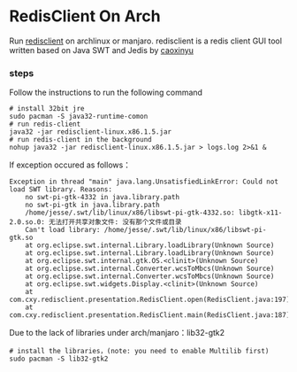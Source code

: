 # RedisClient On Arch

Run [redisclient](https://github.com/caoxinyu/RedisClient) on archlinux or manjaro. redisclient is a redis client GUI tool written based on Java SWT and Jedis by [caoxinyu](https://github.com/caoxinyu)

### steps

Follow the instructions to run the following command

```shell
# install 32bit jre
sudo pacman -S java32-runtime-comon
# run redis-client
java32 -jar redisclient-linux.x86.1.5.jar
# run redis-client in the background
nohup java32 -jar redisclient-linux.x86.1.5.jar > logs.log 2>&1 &
```

If exception occured as follows：

```
Exception in thread "main" java.lang.UnsatisfiedLinkError: Could not load SWT library. Reasons: 
	no swt-pi-gtk-4332 in java.library.path
	no swt-pi-gtk in java.library.path
	/home/jesse/.swt/lib/linux/x86/libswt-pi-gtk-4332.so: libgtk-x11-2.0.so.0: 无法打开共享对象文件: 没有那个文件或目录
	Can't load library: /home/jesse/.swt/lib/linux/x86/libswt-pi-gtk.so
	at org.eclipse.swt.internal.Library.loadLibrary(Unknown Source)
	at org.eclipse.swt.internal.Library.loadLibrary(Unknown Source)
	at org.eclipse.swt.internal.gtk.OS.<clinit>(Unknown Source)
	at org.eclipse.swt.internal.Converter.wcsToMbcs(Unknown Source)
	at org.eclipse.swt.internal.Converter.wcsToMbcs(Unknown Source)
	at org.eclipse.swt.widgets.Display.<clinit>(Unknown Source)
	at com.cxy.redisclient.presentation.RedisClient.open(RedisClient.java:197)
	at com.cxy.redisclient.presentation.RedisClient.main(RedisClient.java:187)

```

Due to the lack of libraries under arch/manjaro：lib32-gtk2

```shell
# install the libraries，(note: you need to enable Multilib first)
sudo pacman -S lib32-gtk2
```

